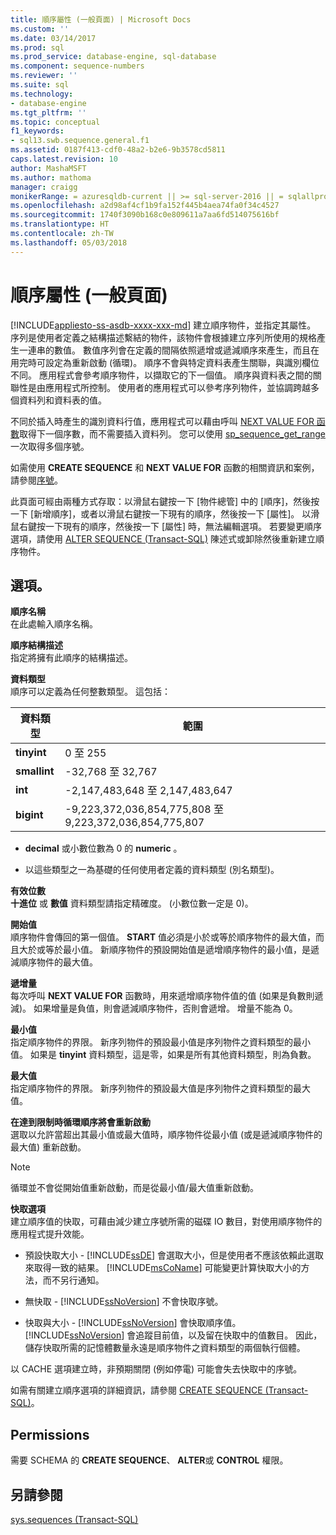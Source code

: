 ```yaml
---
title: 順序屬性 (一般頁面) | Microsoft Docs
ms.custom: ''
ms.date: 03/14/2017
ms.prod: sql
ms.prod_service: database-engine, sql-database
ms.component: sequence-numbers
ms.reviewer: ''
ms.suite: sql
ms.technology:
- database-engine
ms.tgt_pltfrm: ''
ms.topic: conceptual
f1_keywords:
- sql13.swb.sequence.general.f1
ms.assetid: 0187f413-cdf0-48a2-b2e6-9b3578cd5811
caps.latest.revision: 10
author: MashaMSFT
ms.author: mathoma
manager: craigg
monikerRange: = azuresqldb-current || >= sql-server-2016 || = sqlallproducts-allversions
ms.openlocfilehash: a2d98af4cf1b9fa152f445b4aea74fa0f34c4527
ms.sourcegitcommit: 1740f3090b168c0e809611a7aa6fd514075616bf
ms.translationtype: HT
ms.contentlocale: zh-TW
ms.lasthandoff: 05/03/2018
---
```

# <a name="sequence-properties-general-page"></a>順序屬性 (一般頁面)
[!INCLUDE[appliesto-ss-asdb-xxxx-xxx-md](../../includes/appliesto-ss-asdb-xxxx-xxx-md.md)]
  建立順序物件，並指定其屬性。 序列是使用者定義之結構描述繫結的物件，該物件會根據建立序列所使用的規格產生一連串的數值。 數值序列會在定義的間隔依照遞增或遞減順序來產生，而且在用完時可設定為重新啟動 (循環)。 順序不會與特定資料表產生關聯，與識別欄位不同。 應用程式會參考順序物件，以擷取它的下一個值。 順序與資料表之間的關聯性是由應用程式所控制。 使用者的應用程式可以參考序列物件，並協調跨越多個資料列和資料表的值。  
  
 不同於插入時產生的識別資料行值，應用程式可以藉由呼叫 [NEXT VALUE FOR 函數](../../t-sql/functions/next-value-for-transact-sql.md)取得下一個序數，而不需要插入資料列。 您可以使用 [sp_sequence_get_range](../../relational-databases/system-stored-procedures/sp-sequence-get-range-transact-sql.md) 一次取得多個序號。  
  
 如需使用 **CREATE SEQUENCE** 和 **NEXT VALUE FOR** 函數的相關資訊和案例，請參閱[序號](../../relational-databases/sequence-numbers/sequence-numbers.md)。  
  
 此頁面可經由兩種方式存取：以滑鼠右鍵按一下 [物件總管] 中的 [順序]，然後按一下 [新增順序]，或者以滑鼠右鍵按一下現有的順序，然後按一下 [屬性]。 以滑鼠右鍵按一下現有的順序，然後按一下 [屬性] 時，無法編輯選項。 若要變更順序選項，請使用 [ALTER SEQUENCE &#40;Transact-SQL&#41;](../../t-sql/statements/alter-sequence-transact-sql.md) 陳述式或卸除然後重新建立順序物件。  
  
## <a name="options"></a>選項。  
 **順序名稱**  
 在此處輸入順序名稱。  
  
 **順序結構描述**  
 指定將擁有此順序的結構描述。  
  
 **資料類型**  
 順序可以定義為任何整數類型。 這包括：  
  
|資料類型|範圍|  
|---------------|-----------|  
|**tinyint**|0 至 255|  
|**smallint**|-32,768 至 32,767|  
|**int**|-2,147,483,648 至 2,147,483,647|  
|**bigint**|-9,223,372,036,854,775,808 至 9,223,372,036,854,775,807|  
  
-   **decimal** 或小數位數為 0 的 **numeric** 。  
  
-   以這些類型之一為基礎的任何使用者定義的資料類型 (別名類型)。  
  
 **有效位數**  
 **十進位** 或 **數值** 資料類型請指定精確度。 (小數位數一定是 0)。  
  
 **開始值**  
 順序物件會傳回的第一個值。 **START** 值必須是小於或等於順序物件的最大值，而且大於或等於最小值。 新順序物件的預設開始值是遞增順序物件的最小值，是遞減順序物件的最大值。  
  
 **遞增量**  
 每次呼叫 **NEXT VALUE FOR** 函數時，用來遞增順序物件值的值 (如果是負數則遞減)。 如果增量是負值，則會遞減順序物件，否則會遞增。 增量不能為 0。  
  
 **最小值**  
 指定順序物件的界限。 新序列物件的預設最小值是序列物件之資料類型的最小值。 如果是 **tinyint** 資料類型，這是零，如果是所有其他資料類型，則為負數。  
  
 **最大值**  
 指定順序物件的界限。 新序列物件的預設最大值是序列物件之資料類型的最大值。  
  
 **在達到限制時循環順序將會重新啟動**  
 選取以允許當超出其最小值或最大值時，順序物件從最小值 (或是遞減順序物件的最大值) 重新啟動。  
  
> [!NOTE]  
>  循環並不會從開始值重新啟動，而是從最小值/最大值重新啟動。  
  
 **快取選項**  
 建立順序值的快取，可藉由減少建立序號所需的磁碟 IO 數目，對使用順序物件的應用程式提升效能。  
  
-   預設快取大小 - [!INCLUDE[ssDE](../../includes/ssde-md.md)] 會選取大小，但是使用者不應該依賴此選取來取得一致的結果。 [!INCLUDE[msCoName](../../includes/msconame-md.md)] 可能變更計算快取大小的方法，而不另行通知。  
  
-   無快取 - [!INCLUDE[ssNoVersion](../../includes/ssnoversion-md.md)] 不會快取序號。  
  
-   快取與大小 - [!INCLUDE[ssNoVersion](../../includes/ssnoversion-md.md)] 會快取順序值。 [!INCLUDE[ssNoVersion](../../includes/ssnoversion-md.md)] 會追蹤目前值，以及留在快取中的值數目。 因此，儲存快取所需的記憶體數量永遠是順序物件之資料類型的兩個執行個體。  
  
 以 CACHE 選項建立時，非預期關閉 (例如停電) 可能會失去快取中的序號。  
  
 如需有關建立順序選項的詳細資訊，請參閱 [CREATE SEQUENCE &#40;Transact-SQL&#41;](../../t-sql/statements/create-sequence-transact-sql.md)。  
  
## <a name="permissions"></a>Permissions  
 需要 SCHEMA 的 **CREATE SEQUENCE**、 **ALTER**或 **CONTROL** 權限。  
  
## <a name="see-also"></a>另請參閱  
 [sys.sequences &#40;Transact-SQL&#41;](../../relational-databases/system-catalog-views/sys-sequences-transact-sql.md)  
  
  
